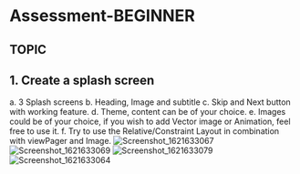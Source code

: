 # Assessment-BEGINNER
## TOPIC
## 1. Create a splash screen
a. 3 Splash screens
b. Heading, Image and subtitle
c. Skip and Next button with working feature.
d. Theme, content can be of your choice.
e. Images could be of your choice, if you wish to add Vector image or Animation,
feel free to use it.
f. Try to use the Relative/Constraint Layout in combination with viewPager and
Image.
![Screenshot_1621633067](https://user-images.githubusercontent.com/45622444/119202482-7f6f2b80-baae-11eb-80ac-d3a80aa10361.png)
![Screenshot_1621633069](https://user-images.githubusercontent.com/45622444/119202492-85650c80-baae-11eb-9744-4a4643455860.png)
![Screenshot_1621633079](https://user-images.githubusercontent.com/45622444/119202499-885ffd00-baae-11eb-8f01-6e40e4dcdb8e.png)
![Screenshot_1621633064](https://user-images.githubusercontent.com/45622444/119202502-8b5aed80-baae-11eb-8673-f5900d0e28ad.png)
